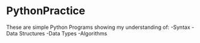 # PythonPractice

These are simple Python Programs showing my understanding of:
-Syntax
-Data Structures
-Data Types
-Algorithms
